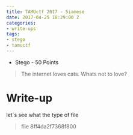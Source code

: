 ```yaml
---
title: TAMUctf 2017 - Siamese
date: 2017-04-25 18:29:00 Z
categories:
- write-ups
tags:
- stego
- tamuctf
---
```


- Stego - 50 Points

> The internet loves cats. Whats not to love?

# Write-up

let´s see what the type of file

> file 8ff4da2f7368f800

